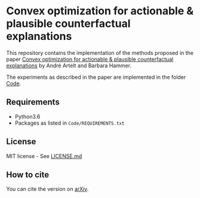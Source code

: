 # Convex optimization for actionable & plausible counterfactual explanations

This repository contains the implementation of the methods proposed in the paper [Convex optimization for actionable & plausible counterfactual explanations](paper.pdf) by André Artelt and Barbara Hammer.

The experiments as described in the paper are implemented in the folder [Code](Code/).

## Requirements

- Python3.6
- Packages as listed in `Code/REQUIREMENTS.txt`

## License

MIT license - See [LICENSE.md](LICENSE.md)

## How to cite

You can cite the version on [arXiv]().
